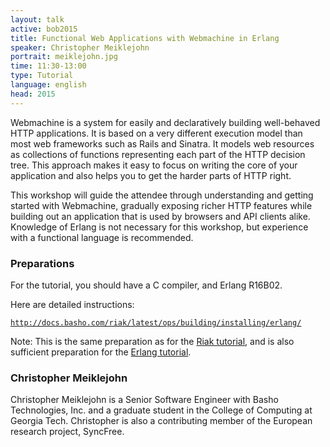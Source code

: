 ```yaml
---
layout: talk
active: bob2015
title: Functional Web Applications with Webmachine in Erlang
speaker: Christopher Meiklejohn
portrait: meiklejohn.jpg
time: 11:30-13:00
type: Tutorial
language: english
head: 2015
---
```


Webmachine is a system for easily and declaratively building
well-behaved HTTP applications. It is based on a very different
execution model than most web frameworks such as Rails and Sinatra.
It models web resources as collections of functions representing each
part of the HTTP decision tree.  This approach makes it easy to focus
on writing the core of your application and also helps you to get the
harder parts of HTTP right.

This workshop will guide the attendee through understanding and
getting started with Webmachine, gradually exposing richer HTTP
features while building out an application that is used by browsers
and API clients alike. Knowledge of Erlang is not necessary for this
workshop, but experience with a functional language is recommended.

### Preparations

For the tutorial, you should have a C compiler, and Erlang R16B02.

Here are detailed instructions:

[`http://docs.basho.com/riak/latest/ops/building/installing/erlang/`](http://docs.basho.com/riak/latest/ops/building/installing/erlang/)

Note: This is the same preparation as for the [Riak
tutorial](meiklejohn-riak.html), and is also sufficient preparation
for the [Erlang tutorial](rehfeld.html).

### Christopher Meiklejohn

Christopher Meiklejohn is a Senior Software Engineer with Basho
Technologies, Inc. and a graduate student in the College of Computing
at Georgia Tech. Christopher is also a contributing member of the
European research project, SyncFree.
